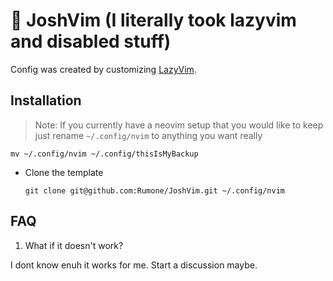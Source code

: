 # 🫣 JoshVim (I literally took lazyvim and disabled stuff)

Config was created by customizing [LazyVim](https://github.com/LazyVim/LazyVim).

## Installation
> Note: If you currently have a neovim setup that you would like to keep just rename `~/.config/nvim` to anything you want really
```
mv ~/.config/nvim ~/.config/thisIsMyBackup
```
- Clone the template
  ```
  git clone git@github.com:Rumone/JoshVim.git ~/.config/nvim
  ```
## FAQ
1. What if it doesn't work?

I dont know enuh it works for me. Start a discussion maybe.
